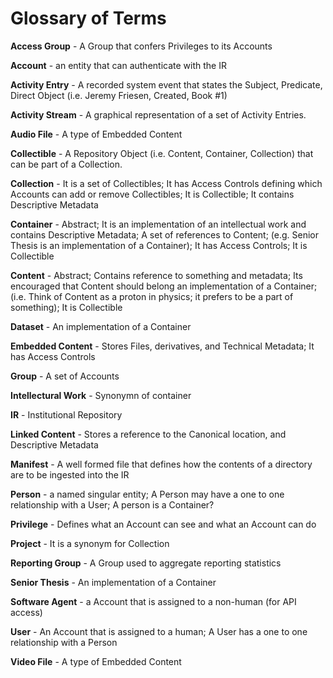 # Glossary of Terms

**Access Group** - A Group that confers Privileges to its Accounts

**Account** - an entity that can authenticate with the IR

**Activity Entry** - A recorded system event that states the Subject, Predicate, Direct Object (i.e. Jeremy Friesen, Created, Book #1)

**Activity Stream** - A graphical representation of a set of Activity Entries.

**Audio File** - A type of Embedded Content

**Collectible** - A Repository Object (i.e. Content, Container, Collection) that can be part of a Collection.

**Collection** - It is a set of Collectibles; It has Access Controls defining which Accounts can add or remove Collectibles; It is Collectible; It contains Descriptive Metadata

**Container** - Abstract; It is an implementation of an intellectual work and contains Descriptive Metadata; A set of references to Content; (e.g. Senior Thesis is an implementation of a Container); It has Access Controls; It is Collectible

**Content** - Abstract; Contains reference to something and metadata; Its encouraged that Content should belong an implementation of a Container; (i.e. Think of Content as a proton in physics; it prefers to be a part of something);  It is Collectible

**Dataset** - An implementation of a Container

**Embedded Content** - Stores Files, derivatives, and Technical Metadata; It has Access Controls

**Group** - A set of Accounts

**Intellectural Work** - Synonymn of container

**IR** - Institutional Repository

**Linked Content** - Stores a reference to the Canonical location, and Descriptive Metadata

**Manifest** - A well formed file that defines how the contents of a directory are to be ingested into the IR

**Person** - a named singular entity; A Person may have a one to one relationship with a User; A person is a Container?

**Privilege** - Defines what an Account can see and what an Account can do 

**Project** - It is a synonym for Collection

**Reporting Group** - A Group used to aggregate reporting statistics

**Senior Thesis** - An implementation of a Container

**Software Agent** - a Account that is assigned to a non-human (for API access)

**User** - An Account that is assigned to a human; A User has a one to one relationship with a Person

**Video File** - A type of Embedded Content
